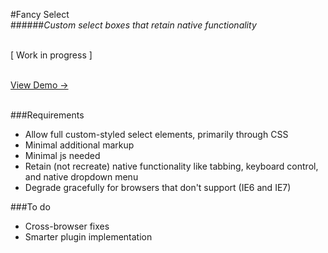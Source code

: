 #Fancy Select  
######<em>Custom select boxes that retain native functionality</em>  

<br />
[ Work in progress ]
<br />
<br />

<a href="http://www.stuffmadeofthings.com/fancyselect/" target="_blank">View Demo &rarr;</a>
<br />
<br />

###Requirements
- Allow full custom-styled select elements, primarily through CSS
- Minimal additional markup
- Minimal js needed
- Retain (not recreate) native functionality like tabbing, keyboard control, and native dropdown menu
- Degrade gracefully for browsers that don't support (IE6 and IE7)

###To do
- Cross-browser fixes
- Smarter plugin implementation